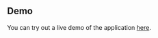 ## Demo

You can try out a live demo of the application [here](https://workout-timer-etemadi.netlify.app/).
